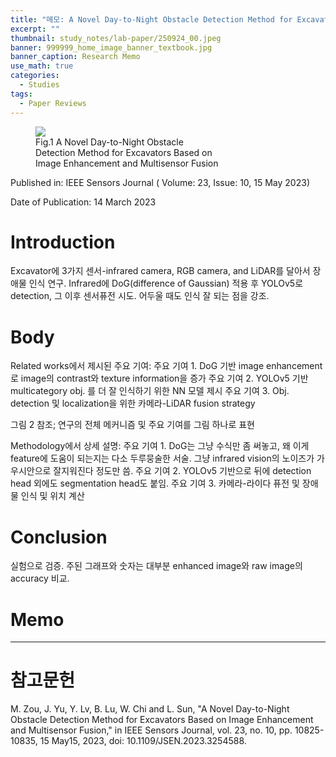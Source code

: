 ```yaml
---
title: "메모: A Novel Day-to-Night Obstacle Detection Method for Excavators Based on Image Enhancement and Multisensor Fusion"
excerpt: ""
thumbnail: study_notes/lab-paper/250924_00.jpeg
banner: 999999_home_image_banner_textbook.jpg
banner_caption: Research Memo
use_math: true
categories:
  - Studies
tags:
  - Paper Reviews
---
```


<figure class="align-center" style="width: 60%">
  <a href="{{ site.url }}{{ site.baseurl }}/assets/images/study_notes/lab-paper/250924_00.jpeg">
  <img src="{{ site.url }}{{ site.baseurl }}/assets/images/study_notes/lab-paper/250924_00.jpeg">
  </a>
  <figcaption>
  Fig.1 A Novel Day-to-Night Obstacle Detection Method for Excavators Based on Image Enhancement and Multisensor Fusion
  </figcaption>
</figure>

Published in: IEEE Sensors Journal ( Volume: 23, Issue: 10, 15 May 2023)

Date of Publication: 14 March 2023

# Introduction

Excavator에 3가지 센서-infrared camera, RGB camera, and LiDAR를 달아서 장애물 인식 연구. Infrared에 DoG(difference of Gaussian) 적용 후 YOLOv5로 detection, 그 이후 센서퓨전 시도. 어두울 때도 인식 잘 되는 점을 강조.

# Body

Related works에서 제시된 주요 기여:
주요 기여 1. DoG 기반 image enhancement로 image의 contrast와 texture information을 증가
주요 기여 2. YOLOv5 기반 multicategory obj. 를 더 잘 인식하기 위한 NN 모델 제시
주요 기여 3. Obj. detection 및 localization을 위한 카메라-LiDAR fusion strategy

그림 2 참조; 연구의 전체 메커니즘 및 주요 기여를 그림 하나로 표현

Methodology에서 상세 설명:
주요 기여 1. DoG는 그냥 수식만 좀 써놓고, 왜 이게 feature에 도움이 되는지는 다소 두루뭉술한 서술. 그냥 infrared vision의 노이즈가 가우시안으로 잘지워진다 정도만 씀.
주요 기여 2. YOLOv5 기반으로 뒤에 detection head 외에도 segmentation head도 붙임.
주요 기여 3. 카메라-라이다 퓨전 및 장애물 인식 및 위치 계산

# Conclusion

실험으로 검증. 주된 그래프와 숫자는 대부분 enhanced image와 raw image의 accuracy 비교.

# Memo



---

# 참고문헌

M. Zou, J. Yu, Y. Lv, B. Lu, W. Chi and L. Sun, "A Novel Day-to-Night Obstacle Detection Method for Excavators Based on Image Enhancement and Multisensor Fusion," in IEEE Sensors Journal, vol. 23, no. 10, pp. 10825-10835, 15 May15, 2023, doi: 10.1109/JSEN.2023.3254588.